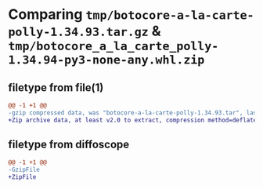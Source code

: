 # Comparing `tmp/botocore-a-la-carte-polly-1.34.93.tar.gz` & `tmp/botocore_a_la_carte_polly-1.34.94-py3-none-any.whl.zip`

## filetype from file(1)

```diff
@@ -1 +1 @@
-gzip compressed data, was "botocore-a-la-carte-polly-1.34.93.tar", last modified: Sat Apr 27 01:01:00 2024, max compression
+Zip archive data, at least v2.0 to extract, compression method=deflate
```

## filetype from diffoscope

```diff
@@ -1 +1 @@
-GzipFile
+ZipFile
```


